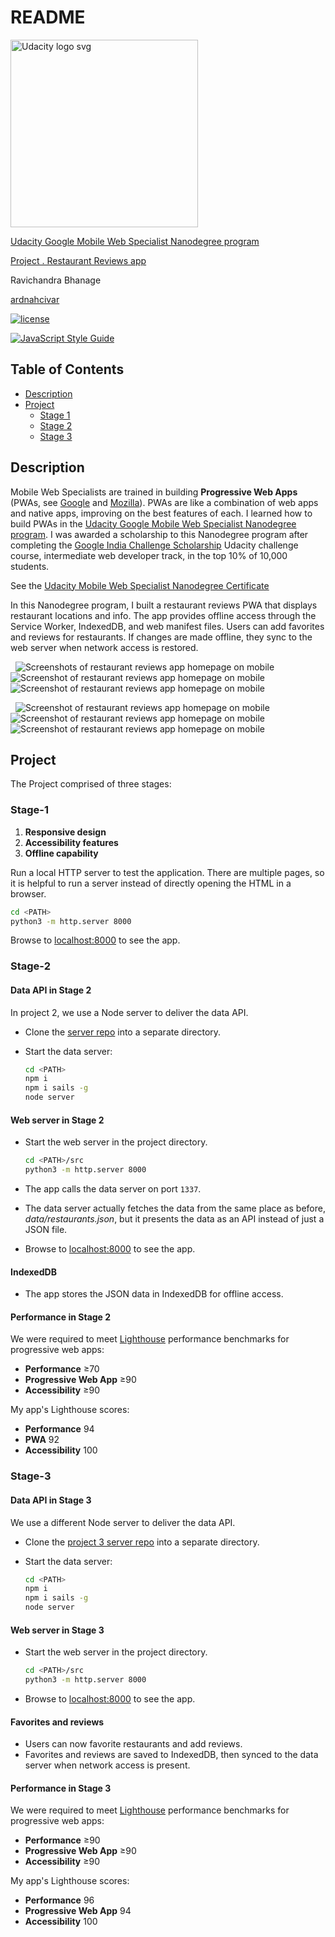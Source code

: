 # README

<a href="https://www.udacity.com/">
  <img src="https://s3-us-west-1.amazonaws.com/udacity-content/rebrand/svg/logo.min.svg" width="300" alt="Udacity logo svg">
</a>

[Udacity Google Mobile Web Specialist Nanodegree program](https://www.udacity.com/course/mobile-web-specialist-nanodegree--nd024)

[Project . Restaurant Reviews app](https://github.com/ardnahcivar/mws-restaurant-reviews)

Ravichandra Bhanage

[ardnahcivar](https://github.com/ardnahcivar)

[![license](https://img.shields.io/badge/license-MIT-blue.svg?longCache=true&style=for-the-badge)](https://choosealicense.com/)

[![JavaScript Style Guide](https://cdn.rawgit.com/standard/standard/master/badge.svg)](https://github.com/standard/standard)

## Table of Contents <!-- omit in toc -->

- [Description](#description)
- [Project](#project)
  - [Stage 1](#Stage-1)
  - [Stage 2](#Stage-2)
  - [Stage 3](#Stage-3)

## Description

Mobile Web Specialists are trained in building **Progressive Web Apps** (PWAs, see [Google](https://developers.google.com/web/progressive-web-apps/) and [Mozilla](https://developer.mozilla.org/en-US/docs/Web/Apps/Progressive)). PWAs are like a combination of web apps and native apps, improving on the best features of each. I learned how to build PWAs in the [Udacity Google Mobile Web Specialist Nanodegree program](https://www.udacity.com/course/mobile-web-specialist-nanodegree--nd024).
I was awarded a scholarship to this Nanodegree program after completing the [Google India Challenge Scholarship](https://in.udacity.com/google-india-scholarships) Udacity challenge course, intermediate web developer track, in the top 10% of 10,000 students.

See the [Udacity Mobile Web Specialist Nanodegree Certificate](https://confirm.udacity.com/HXHQJZFU)

In this Nanodegree program, I built a restaurant reviews PWA that displays restaurant locations and info. The app provides offline access through the Service Worker, IndexedDB, and web manifest files. Users can add favorites and reviews for restaurants. If changes are made offline, they sync to the web server when network access is restored.

&nbsp;&nbsp;![Screenshots of restaurant reviews app homepage on mobile](info/img/initial.png)&nbsp;&nbsp;&nbsp;&nbsp;&nbsp;&nbsp;
![Screenshot of restaurant reviews app homepage on mobile](info/img/second.png)&nbsp;&nbsp;&nbsp;&nbsp;&nbsp;&nbsp;
![Screenshot of restaurant reviews app homepage on mobile](info/img/onclick-first.png)&nbsp;&nbsp;&nbsp;&nbsp;&nbsp;&nbsp;

&nbsp;&nbsp;![Screenshot of restaurant reviews app homepage on mobile](info/img/onclick-second.png)&nbsp;&nbsp;&nbsp;&nbsp;&nbsp;&nbsp;
![Screenshot of restaurant reviews app homepage on mobile](info/img/onclick-third.png)&nbsp;&nbsp;&nbsp;&nbsp;&nbsp;&nbsp;
![Screenshot of restaurant reviews app homepage on mobile](info/img/onclick-fourth.png)&nbsp;&nbsp;&nbsp;&nbsp;&nbsp;&nbsp;

## Project 

The Project  comprised of three stages:

### Stage-1
1. **Responsive design**
2. **Accessibility features**
3. **Offline capability**

Run a local HTTP server to test the application. There are multiple pages, so it is helpful to run a server instead of directly opening the HTML in a browser.

  ```sh
  cd <PATH>
  python3 -m http.server 8000
  ```

Browse to [localhost:8000](http://localhost:8000) to see the app.

### Stage-2

#### Data API in Stage 2

In project 2, we use a Node server to deliver the data API.

- Clone the [server repo](https://github.com/udacity/mws-restaurant-stage-2) into a separate directory.
- Start the data server:

  ```sh
  cd <PATH>
  npm i
  npm i sails -g
  node server
  ```

#### Web server in Stage 2

- Start the web server in the project directory.

  ```sh
  cd <PATH>/src
  python3 -m http.server 8000
  ```

- The app calls the data server on port `1337`.
- The data server actually fetches the data from the same place as before, *data/restaurants.json*, but it presents the data as an API instead of just a JSON file.
- Browse to [localhost:8000](http://localhost:8000) to see the app.

#### IndexedDB

- The app stores the JSON data in IndexedDB for offline access.

#### Performance in Stage 2

We were required to meet [Lighthouse](https://developers.google.com/web/tools/lighthouse/) performance benchmarks for progressive web apps:

- **Performance** ≥70
- **Progressive Web App** ≥90
- **Accessibility** ≥90

My app's Lighthouse scores:

- **Performance** 94
- **PWA** 92
- **Accessibility** 100

### Stage-3

#### Data API in Stage 3

We use a different Node server to deliver the data API.

- Clone the [project 3 server repo](https://github.com/udacity/mws-restaurant-stage-3) into a separate directory.
- Start the data server:

  ```sh
  cd <PATH>
  npm i
  npm i sails -g
  node server
  ```

#### Web server in Stage 3

- Start the web server in the project directory.

  ```sh
  cd <PATH>/src
  python3 -m http.server 8000
  ```

- Browse to [localhost:8000](http://localhost:8000) to see the app.

#### Favorites and reviews

- Users can now favorite restaurants and add reviews.
- Favorites and reviews are saved to IndexedDB, then synced to the data server when network access is present.

#### Performance in Stage 3

We were required to meet [Lighthouse](https://developers.google.com/web/tools/lighthouse/) performance benchmarks for progressive web apps:

- **Performance** ≥90
- **Progressive Web App** ≥90
- **Accessibility** ≥90

My app's Lighthouse scores:

- **Performance** 96
- **Progressive Web App** 94
- **Accessibility** 100